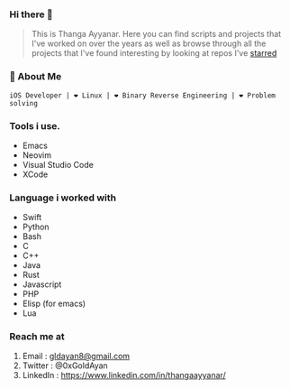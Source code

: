 ### Hi there 👋

>This is Thanga Ayyanar. Here you can find scripts and projects that I've worked on over the years as well as browse through all the projects that I've found interesting by looking at repos I've [starred](https://github.com/ThangaAyyanar?tab=stars)

### 🏡 About Me
    iOS Developer | ❤️️ Linux | ❤️️ Binary Reverse Engineering | ❤️️ Problem solving
    
### Tools i use.
  - Emacs
  - Neovim
  - Visual Studio Code
  - XCode
 
### Language i worked with
  - Swift
  - Python
  - Bash
  - C
  - C++
  - Java
  - Rust
  - Javascript
  - PHP
  - Elisp (for emacs)
  - Lua

### Reach me at
  1. Email    : gldayan8@gmail.com
  2. Twitter  : @0xGoldAyan
  3. LinkedIn : https://www.linkedin.com/in/thangaayyanar/

<!--
**ThangaAyyanar/ThangaAyyanar** is a ✨ _special_ ✨ repository because its `README.md` (this file) appears on your GitHub profile.

Here are some ideas to get you started:

- 🔭 I’m currently working on ...
- 🌱 I’m currently learning ...
- 👯 I’m looking to collaborate on ...
- 🤔 I’m looking for help with ...
- 💬 Ask me about ...
- 📫 How to reach me: ...
- 😄 Pronouns: ...
- ⚡ Fun fact: ...
-->
